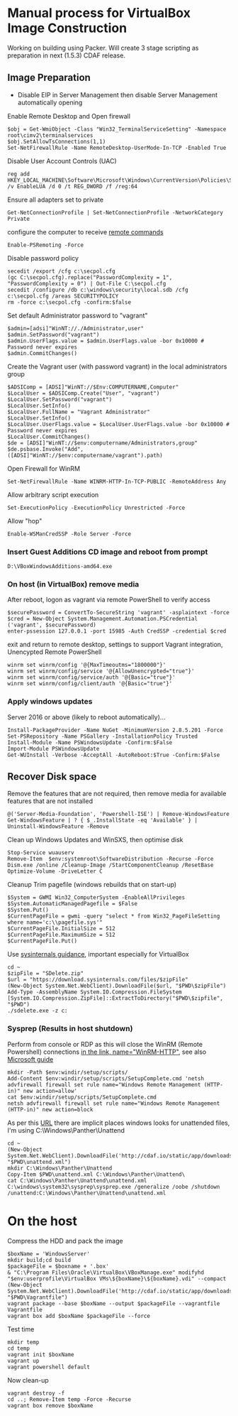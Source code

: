 # Manual process for VirtualBox Image Construction

Working on building using Packer. Will create 3 stage scripting as preparation in next (1.5.3) CDAF release.

## Image Preparation

* Disable EIP in Server Management then disable Server Management automatically opening

Enable Remote Desktop and Open firewall

    $obj = Get-WmiObject -Class "Win32_TerminalServiceSetting" -Namespace root\cimv2\terminalservices
    $obj.SetAllowTsConnections(1,1)
    Set-NetFirewallRule -Name RemoteDesktop-UserMode-In-TCP -Enabled True

Disable User Account Controls (UAC)

    reg add HKEY_LOCAL_MACHINE\Software\Microsoft\Windows\CurrentVersion\Policies\System /v EnableLUA /d 0 /t REG_DWORD /f /reg:64

Ensure all adapters set to private

    Get-NetConnectionProfile | Set-NetConnectionProfile -NetworkCategory Private  

configure the computer to receive [remote commands](http://technet.microsoft.com/en-us/library/hh849694.aspx)

    Enable-PSRemoting -Force

Disable password policy

    secedit /export /cfg c:\secpol.cfg
    (gc C:\secpol.cfg).replace("PasswordComplexity = 1", "PasswordComplexity = 0") | Out-File C:\secpol.cfg
    secedit /configure /db c:\windows\security\local.sdb /cfg c:\secpol.cfg /areas SECURITYPOLICY
    rm -force c:\secpol.cfg -confirm:$false

Set default Administrator password to "vagrant"

    $admin=[adsi]"WinNT://./Administrator,user"
    $admin.SetPassword("vagrant")
    $admin.UserFlags.value = $admin.UserFlags.value -bor 0x10000 # Password never expires
    $admin.CommitChanges() 

Create the Vagrant user (with password vagrant) in the local administrators group

    $ADSIComp = [ADSI]"WinNT://$Env:COMPUTERNAME,Computer"
    $LocalUser = $ADSIComp.Create("User", "vagrant")
    $LocalUser.SetPassword("vagrant")
    $LocalUser.SetInfo()
    $LocalUser.FullName = "Vagrant Administrator"
    $LocalUser.SetInfo()
    $LocalUser.UserFlags.value = $LocalUser.UserFlags.value -bor 0x10000 # Password never expires
    $LocalUser.CommitChanges()
    $de = [ADSI]"WinNT://$env:computername/Administrators,group"
    $de.psbase.Invoke("Add",([ADSI]"WinNT://$env:computername/vagrant").path)

Open Firewall for WinRM

    Set-NetFirewallRule -Name WINRM-HTTP-In-TCP-PUBLIC -RemoteAddress Any

Allow arbitrary script execution

    Set-ExecutionPolicy -ExecutionPolicy Unrestricted -Force

Allow "hop"

    Enable-WSManCredSSP -Role Server -Force

### Insert Guest Additions CD image and reboot from prompt

    D:\VBoxWindowsAdditions-amd64.exe

### On host (in VirtualBox) remove media

After reboot, logon as vagrant via remote PowerShell to verify access

    $securePassword = ConvertTo-SecureString 'vagrant' -asplaintext -force
    $cred = New-Object System.Management.Automation.PSCredential ('vagrant', $securePassword)
    enter-pssession 127.0.0.1 -port 15985 -Auth CredSSP -credential $cred 

exit and return to remote desktop, settings to support Vagrant integration, Unencypted Remote PowerShell

    winrm set winrm/config '@{MaxTimeoutms="1800000"}'
    winrm set winrm/config/service '@{AllowUnencrypted="true"}'
    winrm set winrm/config/service/auth '@{Basic="true"}'
    winrm set winrm/config/client/auth '@{Basic="true"}'

### Apply windows updates

Server 2016 or above (likely to reboot automatically)...

    Install-PackageProvider -Name NuGet -MinimumVersion 2.8.5.201 -Force
    Set-PSRepository -Name PSGallery -InstallationPolicy Trusted
    Install-Module -Name PSWindowsUpdate -Confirm:$False
    Import-Module PSWindowsUpdate
    Get-WUInstall -Verbose -AcceptAll -AutoReboot:$True -Confirm:$False

## Recover Disk space

Remove the features that are not required, then remove media for available features that are not installed

    @('Server-Media-Foundation', 'Powershell-ISE') | Remove-WindowsFeature
    Get-WindowsFeature | ? { $_.InstallState -eq 'Available' } | Uninstall-WindowsFeature -Remove

Clean up Windows Updates and WinSXS, then optimise disk

    Stop-Service wuauserv
    Remove-Item  $env:systemroot\SoftwareDistribution -Recurse -Force
    Dism.exe /online /Cleanup-Image /StartComponentCleanup /ResetBase
    Optimize-Volume -DriveLetter C

Cleanup Trim pagefile (windows rebuilds that on start-up)

    $System = GWMI Win32_ComputerSystem -EnableAllPrivileges
    $System.AutomaticManagedPagefile = $False
    $System.Put()
    $CurrentPageFile = gwmi -query "select * from Win32_PageFileSetting where name='c:\\pagefile.sys'"
    $CurrentPageFile.InitialSize = 512
    $CurrentPageFile.MaximumSize = 512
    $CurrentPageFile.Put()

Use [sysinternals guidance](http://huestones.co.uk/node/305), important especially for VirtualBox

    cd ~
    $zipFile = "SDelete.zip"
    $url = "https://download.sysinternals.com/files/$zipFile"
    (New-Object System.Net.WebClient).DownloadFile($url, "$PWD\$zipFile") 
    Add-Type -AssemblyName System.IO.Compression.FileSystem 
    [System.IO.Compression.ZipFile]::ExtractToDirectory("$PWD\$zipfile", "$PWD") 
    ./sdelete.exe -z c:

### Sysprep (Results in host shutdown)

Perform from console or RDP as this will close the WinRM (Remote Powershell) connections [in the link, name="WinRM-HTTP"](https://github.com/mitchellh/vagrant/issues/7680), see also [Microsoft guide](https://technet.microsoft.com/en-us/library/cc766314(v=ws.10).aspx)

    mkdir -Path $env:windir/setup/scripts/
    Add-Content $env:windir/setup/scripts/SetupComplete.cmd 'netsh advfirewall firewall set rule name="Windows Remote Management (HTTP-in)" new action=allow'
    cat $env:windir/setup/scripts/SetupComplete.cmd
    netsh advfirewall firewall set rule name="Windows Remote Management (HTTP-in)" new action=block

As per this [URL](https://technet.microsoft.com/en-us/library/cc749415(v=ws.10).aspx) there are implicit places windows looks for unattended files, I'm using C:\Windows\Panther\Unattend

    cd ~
    (New-Object System.Net.WebClient).DownloadFile('http://cdaf.io/static/app/downloads/unattend.xml', "$PWD\unattend.xml")
    mkdir C:\Windows\Panther\Unattend
    Copy-Item $PWD\unattend.xml C:\Windows\Panther\Unattend\
    cat C:\Windows\Panther\Unattend\unattend.xml
    C:\windows\system32\sysprep\sysprep.exe /generalize /oobe /shutdown /unattend:C:\Windows\Panther\Unattend\unattend.xml

# On the host

Compress the HDD and pack the image

    $boxName = 'WindowsServer'
    mkdir build;cd build
    $packageFile = $boxname + '.box'
    & "C:\Program Files\Oracle\VirtualBox\VBoxManage.exe" modifyhd "$env:userprofile\VirtualBox VMs\${boxName}\${boxName}.vdi" --compact  
    (New-Object System.Net.WebClient).DownloadFile('http://cdaf.io/static/app/downloads/Vagrantfile', "$PWD\Vagrantfile") 
    vagrant package --base $boxName --output $packageFile --vagrantfile Vagrantfile
    vagrant box add $boxName $packageFile --force

Test time

    mkdir temp
    cd temp
    vagrant init $boxName
    vagrant up
    vagrant powershell default

Now clean-up

    vagrant destroy -f
    cd ..; Remove-Item temp -Force -Recurse
    vagrant box remove $boxName
